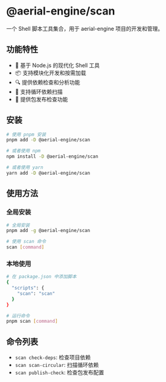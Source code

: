 # @aerial-engine/scan

一个 Shell 脚本工具集合，用于 aerial-engine 项目的开发和管理。

## 功能特性

- 🚀 基于 Node.js 的现代化 Shell 工具
- 📦 支持模块化开发和按需加载
- 🔍 提供依赖检查和分析功能
- 🔄 支持循环依赖扫描
- 📝 提供包发布检查功能

## 安装

```bash
# 使用 pnpm 安装
pnpm add -D @aerial-engine/scan

# 或者使用 npm
npm install -D @aerial-engine/scan

# 或者使用 yarn
yarn add -D @aerial-engine/scan
```

## 使用方法

### 全局安装

```bash
# 全局安装
pnpm add -g @aerial-engine/scan

# 使用 scan 命令
scan [command]
```

### 本地使用

```bash
# 在 package.json 中添加脚本
{
  "scripts": {
    "scan": "scan"
  }
}

# 运行命令
pnpm scan [command]
```

## 命令列表

- `scan check-deps`: 检查项目依赖
- `scan scan-circular`: 扫描循环依赖
- `scan publish-check`: 检查包发布配置
